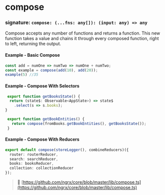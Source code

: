 # compose
### signature: `compose: (...fns: any[]): (input: any) => any`

Compose accepts any number of functions and returns a function.
This new function takes a value and chains it through every composed function, right to left, returning the output.

#### Example - Basic Compose
```ts
const add = numOne => numTwo => numOne + numTwo;
const example = compose(add(10), add(20));
example(5) //35
```

#### Example - Compose With Selectors
```ts
 export function getBooksState() {
  return (state$: Observable<AppState>) => state$
    .select(s => s.books);
}

 export function getBookEntities() {
   return compose(fromBooks.getBookEntities(), getBooksState());
 }
```

#### Example - Compose With Reducers
```ts
export default compose(storeLogger(), combineReducers)({
  router: routerReducer,
  search: searchReducer,
  books: booksReducer,
  collection: collectionReducer
});
```

> :file_folder: [https://github.com/ngrx/core/blob/master/lib/compose.ts](https://github.com/ngrx/core/blob/master/lib/compose.ts)